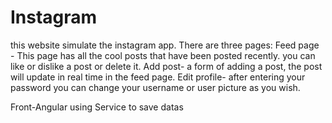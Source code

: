 # Instagram
this website simulate the instagram app.
There are three pages:
Feed page - This page has all the cool posts that have been posted recently. you can like or dislike a post or delete it.
Add post- a form of adding a post, the post will update in real time in the feed page.
Edit profile- after entering your password you can change your username or user picture as you wish.

Front-Angular using Service to save datas
